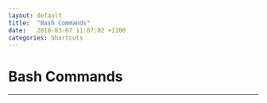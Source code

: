 ```yaml
---
layout: default
title:  "Bash Commands"
date:   2018-03-07 11:07:02 +1100
categories: Shortcuts
---
```


# [](#header-1)Bash Commands

* * *
